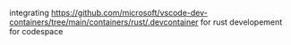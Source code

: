 integrating https://github.com/microsoft/vscode-dev-containers/tree/main/containers/rust/.devcontainer for rust developement for codespace